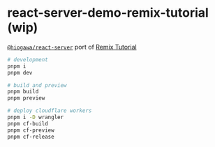 # react-server-demo-remix-tutorial (wip)

[`@hiogawa/react-server`](https://github.com/hi-ogawa/vite-plugins/tree/main/packages/react-server)
port of
[Remix Tutorial](https://github.com/remix-run/remix/blob/b07921efd5e8eed98e2996749852777c71bc3e50/docs/start/tutorial.md)

```sh
# development
pnpm i
pnpm dev

# build and preview
pnpm build
pnpm preview

# deploy cloudflare workers
pnpm i -D wrangler
pnpm cf-build
pnpm cf-preview
pnpm cf-release
```
